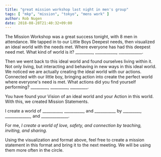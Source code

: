 ```yaml
---
title: "great mission workshop last night in men's group"
tags: [ "mkp", "mission", "tokyo", "mens work" ]
author: Rob Nugen
date: 2018-08-28T21:40:32+09:00
---
```


The Mission Workshop was a great success tonight, with 8 men in
attendance.  We tapped in to our Little Boys Deepest needs, then
visualized an ideal world with the needs met.  Where everyone has had
this deepest need met.  What kind of world is it?  _________,
___________, ____________.

Then we went back to this ideal world and found ourselves living
within it.  Not only living, but interacting and behaving in new ways
in this ideal world.  We noticed we are actually creating the ideal
world with our actions.  Connected with our little boy, bringing
action into create the perfect world where everyone's need is met.
What actions did you find yourself performing?  _________, _________,
_________.

You have found your Vision of an ideal world and your Action in this
world.  With this, we created Mission Statements.

I create a world of __________, __________, and ___________ by
_________, _____________, and ______________.

For me, *I create a world of love, safety, and connection by teaching,
inviting, and sharing.*

Using the visualization and format above, feel free to create a
mission statement in this format and bring it to the next meeting.
We will be using them more often in the circle.

